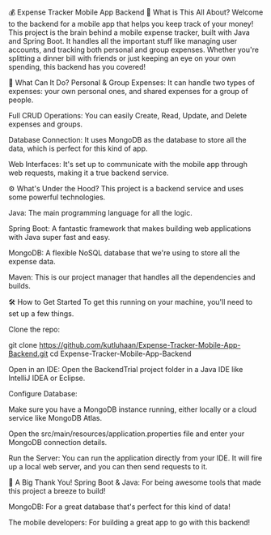 💰 Expense Tracker Mobile App Backend
📝 What is This All About?
Welcome to the backend for a mobile app that helps you keep track of your money! This project is the brain behind a mobile expense tracker, built with Java and Spring Boot. It handles all the important stuff like managing user accounts, and tracking both personal and group expenses. Whether you're splitting a dinner bill with friends or just keeping an eye on your own spending, this backend has you covered!

🚀 What Can It Do?
Personal & Group Expenses: It can handle two types of expenses: your own personal ones, and shared expenses for a group of people.

Full CRUD Operations: You can easily Create, Read, Update, and Delete expenses and groups.

Database Connection: It uses MongoDB as the database to store all the data, which is perfect for this kind of app.

Web Interfaces: It's set up to communicate with the mobile app through web requests, making it a true backend service.

⚙️ What's Under the Hood?
This project is a backend service and uses some powerful technologies.

Java: The main programming language for all the logic.

Spring Boot: A fantastic framework that makes building web applications with Java super fast and easy.

MongoDB: A flexible NoSQL database that we're using to store all the expense data.

Maven: This is our project manager that handles all the dependencies and builds.

🛠️ How to Get Started
To get this running on your machine, you'll need to set up a few things.

Clone the repo:

git clone https://github.com/kutluhaan/Expense-Tracker-Mobile-App-Backend.git
cd Expense-Tracker-Mobile-App-Backend

Open in an IDE:
Open the BackendTrial project folder in a Java IDE like IntelliJ IDEA or Eclipse.

Configure Database:

Make sure you have a MongoDB instance running, either locally or a cloud service like MongoDB Atlas.

Open the src/main/resources/application.properties file and enter your MongoDB connection details.

Run the Server:
You can run the application directly from your IDE. It will fire up a local web server, and you can then send requests to it.

🙏 A Big Thank You!
Spring Boot & Java: For being awesome tools that made this project a breeze to build!

MongoDB: For a great database that's perfect for this kind of data!

The mobile developers: For building a great app to go with this backend!
